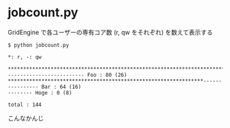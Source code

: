 jobcount.py
===========

GridEngine で各ユーザーの専有コア数 (r, qw をそれぞれ) を数えて表示する


    $ python jobcount.py
    
    *: r, -: qw
    
    ********************************************************************************-------------------------- Foo : 80 (26)
    ****************************************************************---------------- Bar : 64 (16)
    -------- Hoge : 0 (8)

    total : 144

こんなかんじ
